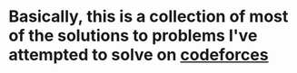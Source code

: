 # Basically, this is a collection of most of the solutions to problems I've attempted to solve on [codeforces](https://www.codeforces.com)